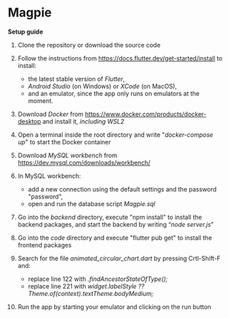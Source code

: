 # Magpie

**Setup guide**

1. Clone the repository or download the source code

2. Follow the instructions from https://docs.flutter.dev/get-started/install to install:
   - the latest stable version of *Flutter*, 
   - *Android Studio* (on Windows) or *XCode* (on MacOS), 
   - and an emulator, since the app only runs on emulators at the moment.

3. Download *Docker* from https://www.docker.com/products/docker-desktop and install it, *including WSL2*

4. Open a terminal inside the root directory and write "*docker-compose up*" to start the Docker container

5. Download *MySQL workbench* from https://dev.mysql.com/downloads/workbench/ 

6. In MySQL workbench:
   - add a new connection using the default settings and the password "password",
   - open and run the database script *Magpie.sql*

7. Go into the *backend* directory, execute "npm install" to install the backend packages, and start the backend by writing “*node server.js*”

8. Go into the *code* directory and execute "flutter pub get" to install the frontend packages

9. Search for the file *animated_circular_chart.dart* by pressing Crtl-Shift-F and: 
   - replace line 122 with *.findAncestorStateOfType();*
   - replace line 221 with *widget.labelStyle ?? Theme.of(context).textTheme.bodyMedium;*

10. Run the app by starting your emulator and clicking on the run button
